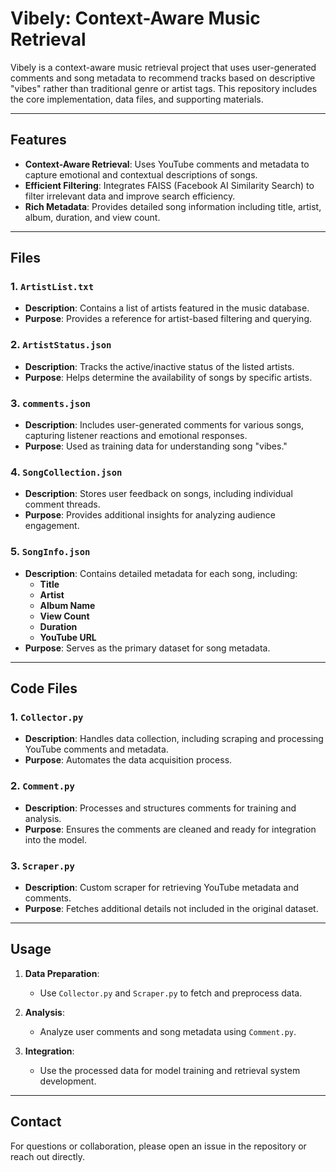 # Vibely: Context-Aware Music Retrieval

Vibely is a context-aware music retrieval project that uses user-generated comments and song metadata to recommend tracks based on descriptive "vibes" rather than traditional genre or artist tags. This repository includes the core implementation, data files, and supporting materials.

---

## Features
- **Context-Aware Retrieval**:
  Uses YouTube comments and metadata to capture emotional and contextual descriptions of songs.
- **Efficient Filtering**:
  Integrates FAISS (Facebook AI Similarity Search) to filter irrelevant data and improve search efficiency.
- **Rich Metadata**:
  Provides detailed song information including title, artist, album, duration, and view count.

---

## Files

### 1. `ArtistList.txt`
- **Description**: Contains a list of artists featured in the music database.
- **Purpose**: Provides a reference for artist-based filtering and querying.

### 2. `ArtistStatus.json`
- **Description**: Tracks the active/inactive status of the listed artists.
- **Purpose**: Helps determine the availability of songs by specific artists.

### 3. `comments.json`
- **Description**: Includes user-generated comments for various songs, capturing listener reactions and emotional responses.
- **Purpose**: Used as training data for understanding song "vibes."

### 4. `SongCollection.json`
- **Description**: Stores user feedback on songs, including individual comment threads.
- **Purpose**: Provides additional insights for analyzing audience engagement.

### 5. `SongInfo.json`
- **Description**: Contains detailed metadata for each song, including:
  - **Title**
  - **Artist**
  - **Album Name**
  - **View Count**
  - **Duration**
  - **YouTube URL**
- **Purpose**: Serves as the primary dataset for song metadata.

---

## Code Files

### 1. `Collector.py`
- **Description**: Handles data collection, including scraping and processing YouTube comments and metadata.
- **Purpose**: Automates the data acquisition process.

### 2. `Comment.py`
- **Description**: Processes and structures comments for training and analysis.
- **Purpose**: Ensures the comments are cleaned and ready for integration into the model.

### 3. `Scraper.py`
- **Description**: Custom scraper for retrieving YouTube metadata and comments.
- **Purpose**: Fetches additional details not included in the original dataset.

---

## Usage

1. **Data Preparation**:
   - Use `Collector.py` and `Scraper.py` to fetch and preprocess data.

2. **Analysis**:
   - Analyze user comments and song metadata using `Comment.py`.

3. **Integration**:
   - Use the processed data for model training and retrieval system development.

---

## Contact
For questions or collaboration, please open an issue in the repository or reach out directly.

